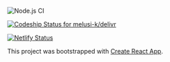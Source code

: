 ![Node.js CI](https://github.com/melusi-k/delivr/workflows/Node.js%20CI/badge.svg)

[![Codeship Status for melusi-k/delivr](https://app.codeship.com/projects/1532b4f0-2cda-0138-b76d-7ac8e46841b3/status?branch=master)](https://app.codeship.com/projects/384632)

[![Netlify Status](https://api.netlify.com/api/v1/badges/abb4525d-5ae6-4452-ad14-0db1bd750acd/deploy-status)](https://app.netlify.com/sites/heuristic-brahmagupta-f163fe/deploys)

This project was bootstrapped with [Create React App](https://github.com/facebook/create-react-app).

